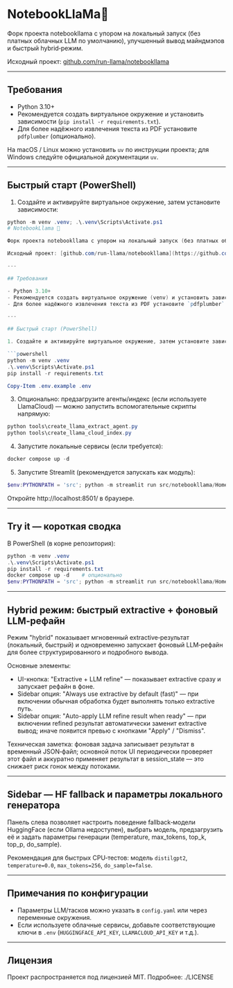 
# NotebookLlaMa🦙

Форк проекта notebookllama с упором на локальный запуск (без платных облачных LLM по умолчанию), улучшенный вывод майндмэпов и быстрый hybrid‑режим.

Исходный проект: [github.com/run-llama/notebookllama](https://github.com/run-llama/notebookllama)

---

## Требования

- Python 3.10+
- Рекомендуется создать виртуальное окружение и установить зависимости (`pip install -r requirements.txt`).
- Для более надёжного извлечения текста из PDF установите `pdfplumber` (опционально).

На macOS / Linux можно установить `uv` по инструкции проекта; для Windows следуйте официальной документации `uv`.

---

## Быстрый старт (PowerShell)

1. Создайте и активируйте виртуальное окружение, затем установите зависимости:

```powershell
python -m venv .venv; .\.venv\Scripts\Activate.ps1
# NotebookLlama 🦙

Форк проекта notebookllama с упором на локальный запуск (без платных облачных LLM по умолчанию), улучшенный вывод майндмэпов и быстрый hybrid‑режим.

Исходный проект: [github.com/run-llama/notebookllama](https://github.com/run-llama/notebookllama)

---

## Требования

- Python 3.10+
- Рекомендуется создать виртуальное окружение (venv) и установить зависимости (`pip install -r requirements.txt`).
- Для более надёжного извлечения текста из PDF установите `pdfplumber` (опционально).

---

## Быстрый старт (PowerShell)

1. Создайте и активируйте виртуальное окружение, затем установите зависимости:

```powershell
python -m venv .venv
.\.venv\Scripts\Activate.ps1
pip install -r requirements.txt
```


```powershell
Copy-Item .env.example .env
```

3. Опционально: предзагрузите агенты/индекс (если используете LlamaCloud) — можно запустить вспомогательные скрипты напрямую:

```powershell
python tools\create_llama_extract_agent.py
python tools\create_llama_cloud_index.py
```

4. Запустите локальные сервисы (если требуется):

```powershell
docker compose up -d
```

5. Запустите Streamlit (рекомендуется запускать как модуль):

```powershell
$env:PYTHONPATH = 'src'; python -m streamlit run src/notebookllama/Home.py
```

Откройте http://localhost:8501/ в браузере.

---

## Try it — короткая сводка

В PowerShell (в корне репозитория):

```powershell
python -m venv .venv
.\.venv\Scripts\Activate.ps1
pip install -r requirements.txt
docker compose up -d    # опционально
$env:PYTHONPATH = 'src'; python -m streamlit run src/notebookllama/Home.py
```

---

## Hybrid режим: быстрый extractive + фоновый LLM‑рефайн

Режим "hybrid" показывает мгновенный extractive‑результат (локальный, быстрый) и одновременно запускает фоновый LLM‑рефайн для более структурированного и подробного вывода.

Основные элементы:

- UI-кнопка: "Extractive + LLM refine" — показывает extractive сразу и запускает рефайн в фоне.
- Sidebar опция: "Always use extractive by default (fast)" — при включении обычная обработка будет выполнять только extractive путь.
- Sidebar опция: "Auto-apply LLM refine result when ready" — при включении refined результат автоматически заменит extractive вывод; иначе появится превью с кнопками "Apply" / "Dismiss".

Техническая заметка: фоновая задача записывает результат в временный JSON‑файл; основной поток UI периодически проверяет этот файл и аккуратно применяет результат в session_state — это снижает риск гонок между потоками.

---

## Sidebar — HF fallback и параметры локального генератора

Панель слева позволяет настроить поведение fallback‑модели HuggingFace (если Ollama недоступен), выбрать модель, предзагрузить её и задать параметры генерации (temperature, max_tokens, top_k, top_p, do_sample).

Рекомендация для быстрых CPU‑тестов: модель `distilgpt2`, `temperature=0.0`, `max_tokens=256`, `do_sample=false`.

---

## Примечания по конфигурации

- Параметры LLM/тасков можно указать в `config.yaml` или через переменные окружения.
- Если используете облачные сервисы, добавьте соответствующие ключи в `.env` (`HUGGINGFACE_API_KEY`, `LLAMACLOUD_API_KEY` и т.д.).

---

## Лицензия

Проект распространяется под лицензией MIT. Подробнее: ./LICENSE

